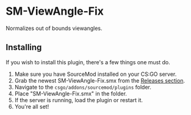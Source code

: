# SM-ViewAngle-Fix
Normalizes out of bounds viewangles.

## Installing
If you wish to install this plugin, there's a few things one must do.

1. Make sure you have SourceMod installed on your CS:GO server.
3. Grab the newest SM-ViewAngle-Fix.smx from the [Releases section](https://github.com/sapphyrus/sm-viewangle-fix/releases).
2. Navigate to the `csgo/addons/sourcemod/plugins` folder.
3. Place "SM-ViewAngle-Fix.smx" in the folder.
7. If the server is running, load the plugin or restart it.
8. You're all set!

